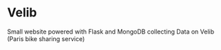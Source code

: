 # Velib
Small website powered with Flask and MongoDB collecting Data on Velib (Paris bike sharing service)
